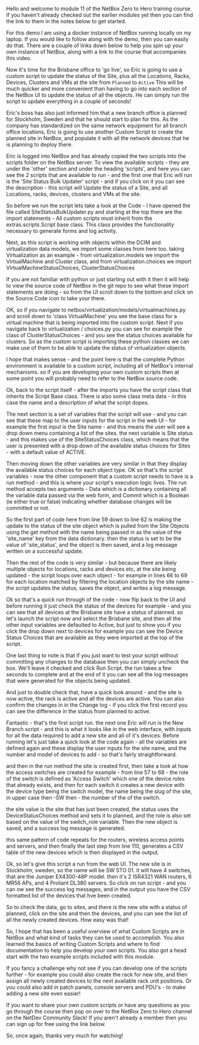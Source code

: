 Hello and welcome to module 11 of the NetBox Zero to Hero training course. If you haven't already checked out the earlier modules yet then you can find the link to them in the notes below to get started. 

For this demo I am using a docker instance of NetBox running locally on my laptop. If you would like to follow along with the demo, then you can easily do that. There are a couple of links down below to help you spin up your own instance of NetBox, along with a link to the course that accompanies this video. 

Now it's time for the Brisbane office to 'go live', so Eric is going to use a custom script to update the status of the Site, plus all the Locations, Racks, Devices, Clusters and VMs at the site from `Planned` to `Active` This will be much quicker and more convenient than having to go into each section of the NetBox UI to update the status of all the objects. He can simply run the script to update everything in a couple of seconds!

Eric's boss has also just informed him that a new branch office is planned for Stockholm, Sweden and that he should start to plan for this. As the company has standardized on the same network equipment for all branch office locations, Eric is going to use another Custom Script to create the planned site in NetBox, and populate it with all the  network devices that he is planning to deploy there. 

Eric is logged into NetBox and has already copied the two scripts into the scripts folder on the NetBox server. To view the available scripts - they are under the 'other' section and under the heading 'scripts', and here you can see the 2 scripts that are available to run - and the first one that Eric will run is the 'Site Status Bulk Updater' script - and if you click on it you can see the description - this script will Update the status of a Site, and all Locations, racks, devices, clusters and VMs at the site. 

So before we run the script lets take a look at the Code - I have opened the file called SiteStatusBulkUpdater.py and starting at the top there are the import statements - All custom scripts must inherit from the extras.scripts.Script base class. This class provides the functionality necessary to generate forms and log activity.

Next, as this script is working with objects within the DCIM and virtualization data models, we import some classes from here too. taking Virtualization as an example - from virtualization.models we import the VirtualMachine and Cluster class, and from virtualization.choices we import VirtualMachineStatusChoices, ClusterStatusChoices 

If you are not familiar with python or just starting out with it then it will help to view the source code of NetBox in the git repo to see what these import statements are doing - so from the UI scroll down to the bottom and click on the Source Code icon to take your there. 

OK, so if you navigate to netbox/virtualization/models/virtualmachines.py and scroll down to 'class VirtualMachine' you see the base class for a virtual machine that is being imported into the custom script.  Next if you navigate back to virtualization / choices.py you can see for example the class of ClusterStatusChoices - and you see the status choices available for clusters. So as the custom script is importing these python classes we can make use of them to be able to update the status of virtualization objects. 

I hope that makes sense - and the point here is that the complete Python environment is available to a custom script, including all of NetBox's internal mechanisms. so if you are developing your own custom scripts then at some point you will probably need to refer to the NetBox source code. 

Ok, back to the script itself - after the imports you have the script class that inherits the Script Base class. There is also some class meta data - in this case the name and a description of what the script dopes. 

The next section is a set of variables that the script will use - and you can see that these map to the user inputs for the script in the web UI - for example the first input is the Site name  - and this means the user will see a drop down menu containing a list of the sites. the next variable is Site status - and this makes use of the SiteStatusChoices class, which means that the user is presented with a drop down of the available status choices for Sites - with a default value of ACTIVE. 

Then moving down the other variables are very similar in that they display the available status choices for each object type. OK so that's the script variables - now the other component that a custom script needs to have is a run method -  and this is where your script's execution logic lives. The run method accepts two arguments - Data which is a dictionary containing all the variable data passed via the web form, and Commit which is a Boolean (ie either true or false) indicating whether database changes will be committed or not. 

So the first part of code here from line 59 down to line 62 is making the update to the status of the site object which is pulled from the Site Objects using the get method with the name being passed in as the value of the 'site_name' key from the data dictionary. then the status is set to be the value of 'site_status', and the object is then saved, and a log message written on a successful update.   

Then the rest of the code is very similar - but because there are likely multiple objects for locations, racks and devices etc, at the site being updated - the script loops over each object - for example in lines 66 to 69 for each location matched by filtering the location objects by the site name - the script updates the status, saves the object, and writes a log message. 

Ok so that's a quick run through of the code - now flip back to the UI and before running it just check the status of the devices for example - and you can see that all devices at the Brisbane site have a status of planned. so let's launch the script now and select the Brisbane site, and then all the other input variables are defaulted to Active, but just to show you if you click the drop down next to devices for example you can see the Device Status Choices that are available as they were imported at the top of the script.

One last thing to note is that if you just want to test your script without committing any changes to the database then you can simply uncheck the box. We'll leave it checked and click Run Script. the run takes a few seconds to complete and at the end of it you can see all the log messages that were generated for the objects being updated. 

And just to double check that, have a quick look around - and the site is now active, the rack is active and all the devices are active. You can also confirm the changes in in the Change log - if you click the first record you can see the difference in the status from planned to active. 

Fantastic - that's the first script run. the next one Eric will run is the New Branch script - and this is what it looks like in the web interface, with inputs for all the data required to add a new site and all of it's devices. Before running let's just take a quick look at the code again - all the variables are defined again and these display the user inputs for the site name, and the number and model of devices to add - so that's fairly straightforward. 

and then in the run method the site is created first, then take a look at how the access switches are created for example - from line 57 to 68 - the role of the switch is defined as 'Access Switch' which one of the device roles that already exists, and then for each switch it creates a new device with the device type being the switch model, the name being the slug of the site, in upper case then -SW then - the number of the of the switch. 

the site value  is the site that has just been created, the status uses the DeviceStatusChoices method and sets it to planned, and the role is also set based on the value of the switch_role variable. Then the new object is saved, and a success log message is generated.

this same pattern of code repeats for the routers, wireless access points and servers, and then finally the last step from line 110, generates a CSV table of the new devices which is then displayed in the output. 

Ok, so let's give this script a run from the web UI. The new site is in Stockholm, sweden, so the name will be SW STO 01. it will have 4 switches, that are the Juniper EX4300-48P model. then it's 2 ISR4321 WAN routers, 6 MR56 APs, and 4 Proliant DL380 servers. So click on run script - and you can ow see the success log messages, and in the output you have the CSV formatted list of the devices that hve been created.

So to check the data, go to sites, and there is the new site with a status of planned, click on the site and then the devices, and you can see the list of all the newly created devices. How easy was that!

So, I hope that has been a useful overview of what Custom Scripts are in NetBox and what kind of tasks they can be used to accomplish. You also learned the basics of writing Custom Scripts and where to find documentation to help you develop your own scripts. You also got a head start with the two example scripts included with this module.

If you fancy a challenge why not see if you can develop one of the scripts further - for example you could also create the rack for new site, and then assign all newly created devices to the next available rack unit positions. Or you could also add in patch panels, console servers and PDU's - to make adding a new site even easier!

If you want to share your own custom scripts or have any questions as you go through the course then pop on over to the NetBox Zero to Hero channel on the NetDev Community Slack! If you aren't already a member then you can sign up for free using the link below.

So, once again, thanks very much for watching!